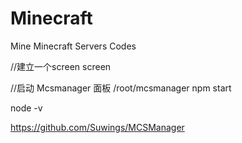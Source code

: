 # Minecraft
Mine Minecraft Servers Codes

//建立一个screen
screen

//启动 Mcsmanager 面板 /root/mcsmanager
npm start 

node -v

https://github.com/Suwings/MCSManager

